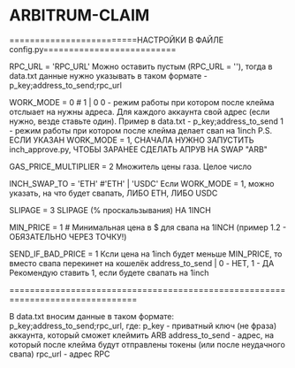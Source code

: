 # ARBITRUM-CLAIM
=========================НАСТРОЙКИ В ФАЙЛЕ config.py==========================

RPC_URL = 'RPC_URL'
Можно оставить пустым (RPC_URL = ''), тогда в data.txt данные нужно указывать в таком формате - p_key;address_to_send;rpc_url

WORK_MODE = 0 # 1 | 0 0 - режим работы при котором после клейма отслыает на нужны адреса. Для каждого аккаунта свой адрес (если нужно, везде ставьте один). Пример в data.txt - p_key;address_to_send 1 - режим работы при котором после клейма делает свап на 1inch P.S. ЕСЛИ УКАЗАН WORK_MODE = 1, СНАЧАЛА НУЖНО ЗАПУСТИТЬ inch_approve.py, ЧТОБЫ ЗАРАНЕЕ СДЕЛАТЬ АПРУВ НА SWAP "ARB"

GAS_PRICE_MULTIPLIER = 2 Множитель цены газа. Целое число

INCH_SWAP_TO = 'ETH' #'ETH' | 'USDC' Если WORK_MODE = 1, можно указать, на что будет свапать, ЛИБО ETH, ЛИБО USDC

SLIPAGE = 3 SLIPAGE (% проскальзывания) НА 1INCH

MIN_PRICE = 1 # Минимальная цена в $ для свапа на 1INCH (пример 1.2 - ОБЯЗАТЕЛЬНО ЧЕРЕЗ ТОЧКУ!)

SEND_IF_BAD_PRICE = 1 Ксли цена на 1inch будет меньше MIN_PRICE, то вместо свапа перекинет на кошелёк address_to_send | 0 - НЕТ, 1 - ДА Рекомендую ставить 1, если будете свапать на 1inch

===============================================================================

В data.txt вносим данные в таком формате: p_key;address_to_send;rpc_url, где: p_key - приватный ключ (не фраза) аккаунта, который сможет клеймить ARB address_to_send - адрес, на который после клейма будут отправлены токены (или после неудачного свапа) rpc_url - адрес RPC
